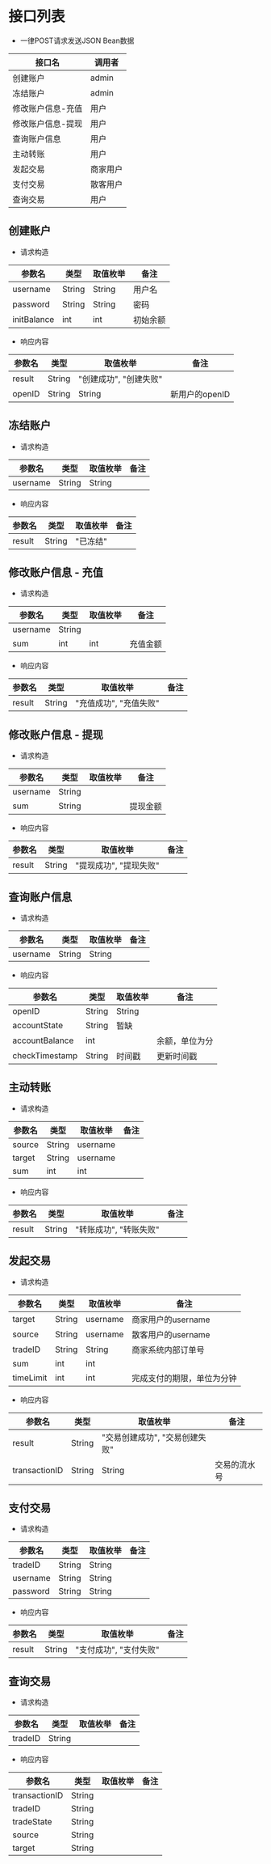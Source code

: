 
# 接口列表

- 一律POST请求发送JSON Bean数据

|接口名|调用者|
|-|-|
|创建账户|admin|
|冻结账户|admin|
|修改账户信息-充值|用户|
|修改账户信息-提现|用户|
|查询账户信息|用户|
|主动转账|用户|
|发起交易|商家用户|
|支付交易|散客用户|
|查询交易|用户|

## 创建账户

- 请求构造

|参数名|类型|取值枚举|备注|
|-|-|-|-|
|username|String|String|用户名|
|password|String|String|密码|
|initBalance|int|int|初始余额|

- 响应内容

|参数名|类型|取值枚举|备注|
|-|-|-|-|
|result|String|"创建成功", "创建失败"||
|openID|String|String|新用户的openID|

## 冻结账户

- 请求构造

|参数名|类型|取值枚举|备注|
|-|-|-|-|
|username|String|String||

- 响应内容

|参数名|类型|取值枚举|备注|
|-|-|-|-|
|result|String|"已冻结"||

## 修改账户信息 - 充值

- 请求构造

|参数名|类型|取值枚举|备注|
|-|-|-|-|
|username|String|||
|sum|int|int|充值金额|

- 响应内容

|参数名|类型|取值枚举|备注|
|-|-|-|-|
|result|String|"充值成功", "充值失败"||

## 修改账户信息 - 提现

- 请求构造

|参数名|类型|取值枚举|备注|
|-|-|-|-|
|username|String|||
|sum|String||提现金额|

- 响应内容

|参数名|类型|取值枚举|备注|
|-|-|-|-|
|result|String|"提现成功", "提现失败"||

## 查询账户信息

- 请求构造

|参数名|类型|取值枚举|备注|
|-|-|-|-|
|username|String|String||

- 响应内容

|参数名|类型|取值枚举|备注|
|-|-|-|-|
|openID|String|String||
|accountState|String|暂缺||
|accountBalance|int||余额，单位为分|
|checkTimestamp|String|时间戳|更新时间戳|

## 主动转账

- 请求构造

|参数名|类型|取值枚举|备注|
|-|-|-|-|
|source|String|username||
|target|String|username||
|sum|int|int||

- 响应内容

|参数名|类型|取值枚举|备注|
|-|-|-|-|
|result|String|"转账成功", "转账失败"||

## 发起交易

- 请求构造

|参数名|类型|取值枚举|备注|
|-|-|-|-|
|target|String|username|商家用户的username|
|source|String|username|散客用户的username|
|tradeID|String|String|商家系统内部订单号|
|sum|int|int||
|timeLimit|int|int|完成支付的期限，单位为分钟|

- 响应内容

|参数名|类型|取值枚举|备注|
|-|-|-|-|
|result|String|"交易创建成功", "交易创建失败"||
|transactionID|String|String|交易的流水号|


## 支付交易

- 请求构造

|参数名|类型|取值枚举|备注|
|-|-|-|-|
|tradeID|String|String||
|username|String|String||
|password|String|String||

- 响应内容

|参数名|类型|取值枚举|备注|
|-|-|-|-|
|result|String|"支付成功", "支付失败"||

## 查询交易

- 请求构造

|参数名|类型|取值枚举|备注|
|-|-|-|-|
|tradeID|String|||

- 响应内容

|参数名|类型|取值枚举|备注|
|-|-|-|-|
|transactionID|String|||
|tradeID|String|||
|tradeState|String|||
|source|String|||
|target|String|||

